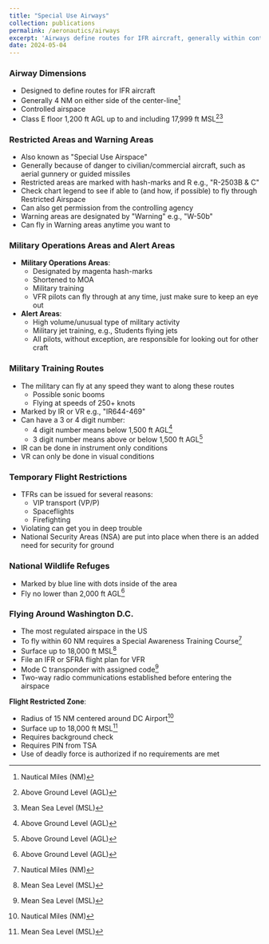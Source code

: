 ```yaml
---
title: "Special Use Airways"
collection: publications
permalink: /aeronautics/airways
excerpt: 'Airways define routes for IFR aircraft, generally within controlled airspace from 1,200 ft AGL up to 17,999 ft MSL, and restricted areas like MOAs and alert areas are marked to indicate potential dangers or military activity. Special use airspaces such as Military Training Routes, Temporary Flight Restrictions, National Wildlife Refuges, and the highly regulated airspace around Washington D.C. have specific rules and requirements, including altitude limits, special training, and strict security measures.'
date: 2024-05-04    
---
```


### Airway Dimensions

- Designed to define routes for IFR aircraft
- Generally 4 NM on either side of the center-line[^1]
- Controlled airspace
- Class E floor 1,200 ft AGL up to and including 17,999 ft MSL[^2][^3]

### Restricted Areas and Warning Areas

- Also known as "Special Use Airspace"
- Generally because of danger to civilian/commercial aircraft, such as aerial gunnery or guided missiles
- Restricted areas are marked with hash-marks and R e.g., "R-2503B & C"
- Check chart legend to see if able to (and how, if possible) to fly through Restricted Airspace
- Can also get permission from the controlling agency 
- Warning areas are designated by "Warning" e.g., "W-50b"
- Can fly in Warning areas anytime you want to

### Military Operations Areas and Alert Areas

- **Military Operations Areas**:
  - Designated by magenta hash-marks
  - Shortened to MOA
  - Military training
  - VFR pilots can fly through at any time, just make sure to keep an eye out
- **Alert Areas**:
  - High volume/unusual type of military activity
  - Military jet training, e.g., Students flying jets
  - All pilots, without exception, are responsible for looking out for other craft

### Military Training Routes

- The military can fly at any speed they want to along these routes
  - Possible sonic booms
  - Flying at speeds of 250+ knots
- Marked by IR or VR e.g., "IR644-469"
- Can have a 3 or 4 digit number:
  - 4 digit number means below 1,500 ft AGL[^2]
  - 3 digit number means above or below 1,500 ft AGL[^2]
- IR can be done in instrument only conditions
- VR can only be done in visual conditions

### Temporary Flight Restrictions

- TFRs can be issued for several reasons:
  - VIP transport (VP/P)
  - Spaceflights
  - Firefighting
- Violating can get you in deep trouble
- National Security Areas (NSA) are put into place when there is an added need for security for ground 

### National Wildlife Refuges

- Marked by blue line with dots inside of the area
- Fly no lower than 2,000 ft AGL[^2]

### Flying Around Washington D.C.

- The most regulated airspace in the US
- To fly within 60 NM requires a Special Awareness Training Course[^1]
- Surface up to 18,000 ft MSL[^3]
- File an IFR or SFRA flight plan for VFR
- Mode C transponder with assigned code[^3]
- Two-way radio communications established before entering the airspace

**Flight Restricted Zone**:
- Radius of 15 NM centered around DC Airport[^1]
- Surface up to 18,000 ft MSL[^3]
- Requires background check
- Requires PIN from TSA
- Use of deadly force is authorized if no requirements are met

[^1]: Nautical Miles (NM)
[^2]: Above Ground Level (AGL)
[^3]: Mean Sea Level (MSL)